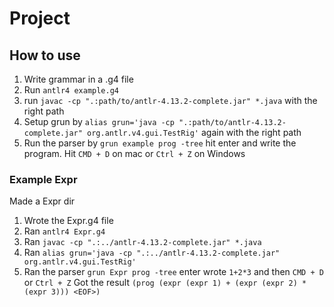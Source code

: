 # Project

## How to use
1. Write grammar in a .g4 file
2. Run ```antlr4 example.g4```
3. run ```javac -cp ".:path/to/antlr-4.13.2-complete.jar" *.java``` with the right path
4. Setup grun by ```alias grun='java -cp ".:path/to/antlr-4.13.2-complete.jar" org.antlr.v4.gui.TestRig'``` again with the right path
5. Run the parser by ```grun example prog -tree``` hit enter and write the program. Hit ```CMD + D``` on mac or ```Ctrl + Z``` on Windows

### Example Expr
Made a Expr dir
1. Wrote the Expr.g4 file
2. Ran ```antlr4 Expr.g4```
3. Ran ```javac -cp ".:../antlr-4.13.2-complete.jar" *.java```
4. Ran ```alias grun='java -cp ".:../antlr-4.13.2-complete.jar" org.antlr.v4.gui.TestRig'```
5. Ran the parser ```grun Expr prog -tree``` enter wrote ```1+2*3``` and then ```CMD + D``` or ```Ctrl + Z```
Got the result ```(prog (expr (expr 1) + (expr (expr 2) * (expr 3))) <EOF>)```
